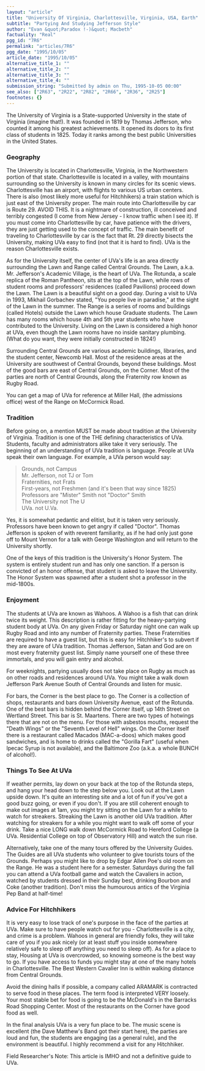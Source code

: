 ```yaml
---
layout: "article"
title: "University Of Virginia, Charlottesville, Virginia, USA, Earth"
subtitle: "Partying And Studying Jefferson Style"
author: "Evan &quot;Paradox !-)&quot; Macbeth"
factuality: "Real"
pgg_id: "7R6"
permalink: "articles/7R6"
pgg_date: "1995/10/05"
article_date: "1995/10/05"
alternative_title_1: ""
alternative_title_2: ""
alternative_title_3: ""
alternative_title_4: ""
submission_string: "Submitted by admin on Thu, 1995-10-05 00:00"
see_also: ["2R63", "2R22", "2R82", "2R66", "2R36", "2R25"]
footnotes: {}
---
```

<div>
<p>The University of Virginia is a State-supported University in the state of Virginia (imagine that!). It was founded in 1819 by Thomas Jefferson, who counted it among his greatest achievements. It opened its doors to its first class of students in 1825. Today it ranks among the best public Universities in the United States.</p>
<h3>Geography</h3>
<p>The University is located in Charlottesville, Virginia, in the Northwestern portion of that state. Charlottesville is located in a valley, with mountains surrounding so the University is known in many circles for its scenic views. Charlottesville has an airport, with flights to various US urban centers. There is also (most likely more useful for Hitchhikers) a train station which is just east of the University proper. The main route into Charlottesville by car is Route 29. AVOID THIS. It is a nightmare of construction, ill conceived and terribly congested (I come from New Jersey - I know traffic when I see it). If you must come into Charlottesville by car, have patience with the drivers, they are just getting used to the concept of traffic. The main benefit of traveling to Charlottesville by car is the fact that Rt. 29 directly bisects the University, making UVa easy to find (not that it is hard to find). UVa is the reason Charlottesville exists.</p>
<p>As for the University itself, the center of UVa's life is an area directly surrounding the Lawn and Range called Central Grounds. The Lawn, a.k.a. Mr. Jefferson's Academic Village, is the heart of UVa. The Rotunda, a scale replica of the Roman Pantheon, sits at the top of the Lawn, while rows of student rooms and professors' residences (called Pavilions) proceed down the Lawn. The Lawn is a beautiful sight on a good day. During a visit to UVa in 1993, Mikhail Gorbachev stated, "You people live in paradise," at the sight of the Lawn in the summer. The Range is a series of rooms and buildings (called Hotels) outside the Lawn which house Graduate students. The Lawn has many rooms which house 4th and 5th year students who have contributed to the University. Living on the Lawn is considered a high honor at UVa, even though the Lawn rooms have no inside sanitary plumbing. (What do you want, they were initially constructed in 1824!)</p>
<p>Surrounding Central Grounds are various academic buildings, libraries, and the student center, Newcomb Hall. Most of the residence areas at the University are southwest of Central Grounds, beyond these buildings. Most of the good bars are east of Central Grounds, on the Corner. Most of the parties are north of Central Grounds, along the Fraternity row known as Rugby Road.</p>
<p>You can get a map of UVa for reference at Miller Hall, (the admissions office) west of the Range on McCormick Road.</p>
<h3>Tradition</h3>
<p>Before going on, a mention MUST be made about tradition at the University of Virginia. Tradition is one of the THE defining characteristics of UVa. Students, faculty and administrators alike take it very seriously. The beginning of an understanding of UVa tradition is language. People at UVa speak their own language. For example, a UVa person would say:</p>
<blockquote>Grounds, not Campus<br>
Mr. Jefferson, not TJ or Tom<br>
Fraternities, not Frats<br>
First-years, not Freshmen (and it's been that way since 1825) Professors are "Mister" Smith not "Doctor" Smith<br>
The University not The U<br>
UVa. not U.Va.</blockquote>
<p>Yes, it is somewhat pedantic and elitist, but it is taken very seriously. Professors have been known to get angry if called "Doctor". Thomas Jefferson is spoken of with reverent familiarity, as if he had only just gone off to Mount Vernon for a talk with George Washington and will return to the University shortly.</p>
<p>One of the keys of this tradition is the University's Honor System. The system is entirely student run and has only one sanction. If a person is convicted of an honor offense, that student is asked to leave the University. The Honor System was spawned after a student shot a professor in the mid-1800s.</p>
<h3>Enjoyment</h3>
<p>The students at UVa are known as Wahoos. A Wahoo is a fish that can drink twice its weight. This description is rather fitting for the heavy-partying student body at UVa. On any given Friday or Saturday night one can walk up Rugby Road and into any number of Fraternity parties. These Fraternities are required to have a guest list, but this is easy for Hitchhiker's to subvert if they are aware of UVa tradition. Thomas Jefferson, Satan and God are on most every fraternity guest list. Simply name yourself one of these three immortals, and you will gain entry and alcohol.</p>
<p>For weeknights, partying usually does not take place on Rugby as much as on other roads and residences around UVa. You might take a walk down Jefferson Park Avenue South of Central Grounds and listen for music.</p>
<p>For bars, the Corner is the best place to go. The Corner is a collection of shops, restaurants and bars down University Avenue, east of the Rotunda. One of the best bars is hidden behind the Corner itself, up 14th Street on Wertland Street. This bar is St. Maartens. There are two types of hotwings there that are not on the menu. For those with asbestos mouths, request the "Death Wings" or the "Seventh Level of Hell" wings. On the Corner itself there is a restaurant called Macados (MAC-a-doos) which makes good sandwiches, and is home to drinks called the "Gorilla Fart" (useful when Ipecac Syrup is not available), and the Baltimore Zoo (a.k.a. a whole BUNCH of alcohol!).</p>
<h3>Things To See At UVa</h3>
<p>If weather permits, lay down on your back at the top of the Rotunda steps, and hang your head down to the step below you. Look out at the Lawn upside down. It's quite an interesting site and a lot of fun if you've got a good buzz going, or even if you don't. If you are still coherent enough to make out images at 1am, you might try sitting on the Lawn for a while to watch for streakers. Streaking the Lawn is another old UVa tradition. After watching for streakers for a while you might want to walk off some of your drink. Take a nice LONG walk down McCormick Road to Hereford College (a UVa. Residential College on top of Observatory Hill) and watch the sun rise.</p>
<p>Alternatively, take one of the many tours offered by the University Guides. The Guides are all UVa students who volunteer to give tourists tours of the Grounds. Perhaps you might like to drop by Edgar Allen Poe's old room on the Range. He was a student here for a semester. Saturdays during the fall you can attend a UVa football game and watch the Cavaliers in action, watched by students dressed in their Sunday best, drinking Bourbon and Coke (another tradition). Don't miss the humourous antics of the Virginia Pep Band at half-time!</p>
<h3>Advice For Hitchhikers</h3>
<p>It is very easy to lose track of one's purpose in the face of the parties at UVa. Make sure to have people watch out for you - Charlottesville is a city, and crime is a problem. Wahoos in general are friendly folks, they will take care of you if you ask nicely (or at least stuff you inside somewhere relatively safe to sleep off anything you need to sleep off). As for a place to stay, Housing at UVa is overcrowded, so knowing someone is the best way to go. If you have access to funds you might stay at one of the many hotels in Charlottesville. The Best Western Cavalier Inn is within walking distance from Central Grounds.</p>
<p>Avoid the dining halls if possible, a company called ARAMARK is contracted to serve food in these places. The term food is interpreted VERY loosely. Your most stable bet for food is going to be the McDonald's in the Barracks Road Shopping Center. Most of the restaurants on the Corner have good food as well.</p>
<p>In the final analysis UVa is a very fun place to be. The music scene is excellent (the Dave Matthew's Band got their start here), the parties are loud and fun, the students are engaging (as a general rule), and the environment is beautiful. I highly recommend a visit for any Hitchhiker.</p>
<p>Field Researcher's Note: This article is IMHO and not a definitive guide to UVa.</p>
</div>
